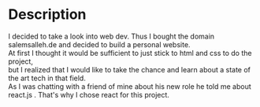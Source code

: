# Description
I decided to take a look into web dev. 
Thus I bought the domain salemsalleh.de and decided to build a personal website.\
At first I thought it would be sufficient to just stick to html and css to do the project,\
but I realized that I would like to take the chance and learn about a state of the art tech in that field.\
As I was chatting with a friend of mine about his new role he told me about react.js .
That's why I chose react for this project. 


